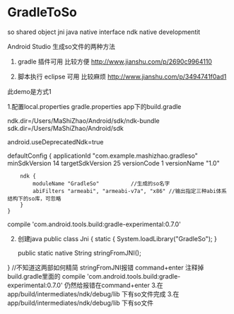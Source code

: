 # GradleToSo
so shared object
jni java native interface
ndk native developmentit

Android Studio 生成so文件的两种方法

1. gradle  插件可用 比较方便
http://www.jianshu.com/p/2690c9964110

2. 脚本执行 eclipse 可用 比较麻烦
http://www.jianshu.com/p/3494741f0ad1

此demo是方式1

1.配置local.properties gradle.properties app下的build.gradle

ndk.dir=/Users/MaShiZhao/Android/sdk/ndk-bundle
sdk.dir=/Users/MaShiZhao/Android/sdk

android.useDeprecatedNdk=true

defaultConfig {
        applicationId "com.example.mashizhao.gradleso"
        minSdkVersion 14
        targetSdkVersion 25
        versionCode 1
        versionName "1.0"

        ndk {
            moduleName "GradleSo"          //生成的so名字
            abiFilters "armeabi", "armeabi-v7a", "x86" //输出指定三种abi体系结构下的so库，可忽略
        }
    }
    
compile 'com.android.tools.build:gradle-experimental:0.7.0'

2. 创建java 
public class Jni
{
    static {
        System.loadLibrary("GradleSo");
    }

    public static native String stringFromJNI();

}
//不知道这两部如何精简
stringFromJNI报错 command+enter
注释掉build.gradle里面的 compile 'com.android.tools.build:gradle-experimental:0.7.0' 
仍然给报错在command+enter
3.在app/build/intermediates/ndk/debug/lib 下有so文件完成
3.在app/build/intermediates/ndk/debug/lib 下有so文件
